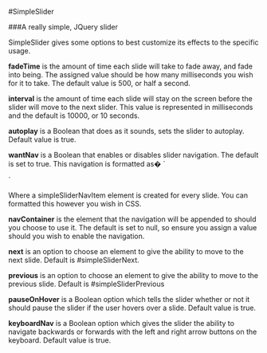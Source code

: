 #SimpleSlider

###A really simple, JQuery slider  

SimpleSlider gives some options to best customize its effects to the specific usage.  

**fadeTime** is the amount of time each slide will take to fade away, and fade into being.  The assigned value should be how many milliseconds you wish for it to take.  The default value is 500, or half a second.

**interval** is the amount of time each slide will stay on the screen before the slider will move to the next slider.  This value is represented in milliseconds and the default is 10000, or 10 seconds.

**autoplay** is a Boolean that does as it sounds, sets the slider to autoplay.  Default value is true.

**wantNav** is a Boolean that enables or disables slider navigation.  The default is set to true.  This navigation is formatted as�
`<div id="simpleSLiderNav">
	<div class="simpleSliderNavItem"> </div>
</div>`

Where a simpleSliderNavItem element is created for every slide.  You can formatted this however you wish in CSS.

**navContainer** is the element that the navigation will be appended to should you choose to use it.  The default is set to null, so ensure you assign a value should you wish to enable the navigation.

**next** is an option to choose an element to give the ability to move to the next slide.  Default is #simpleSliderNext.

**previous** is an option to choose an element to give the ability to move to the previous slide.  Default is #simpleSliderPrevious

**pauseOnHover** is a Boolean option which tells the slider whether or not it should pause the slider if the user hovers over a slide.  Default value is true.

**keyboardNav** is a Boolean option which gives the slider the ability to navigate backwards or forwards with the left and right arrow buttons on the keyboard.  Default value is true.
